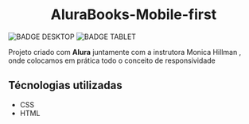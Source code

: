 
<h1 align="center">AluraBooks-Mobile-first</h1>



![BADGE DESKTOP](https://img.shields.io/badge/https%3A%2F%2Fimg.shields.io%2Fbadge%2Fvers%C3%A3o-Desktop-blue?style=status)
![BADGE TABLET](https://img.shields.io/badge/https%3A%2F%2Fimg.shields.io%2Fbadge%2Fvers%C3%A3o-Finalizado-green?style=status)
<p>Projeto criado com <strong>Alura</strong> juntamente com a instrutora Monica Hillman , onde colocamos em prática todo o conceito de responsividade </p>

<h2>Técnologias utilizadas</h2>
<ul>
  <li>CSS</li>
  <li>HTML</li>
</ul>


